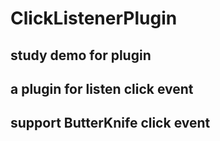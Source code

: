# ClickListenerPlugin
## study demo for plugin
## a plugin for listen click event
## support ButterKnife click event
